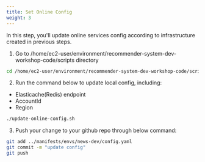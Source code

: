 ```yaml
---
title: Set Online Config
weight: 3
---
```


In this step, you'll update online services config according to infrastructure created in previous steps.

1. Go to /home/ec2-user/environment/recommender-system-dev-workshop-code/scripts directory

```sh
cd /home/ec2-user/environment/recommender-system-dev-workshop-code/scripts
```

2. Run the command below to update local config, including:
- Elasticache(Redis) endpoint
- AccountId
- Region

```sh
./update-online-config.sh
```

3. Push your change to your github repo through below command:

```sh
git add ../manifests/envs/news-dev/config.yaml
git commit -m "update config"
git push
```